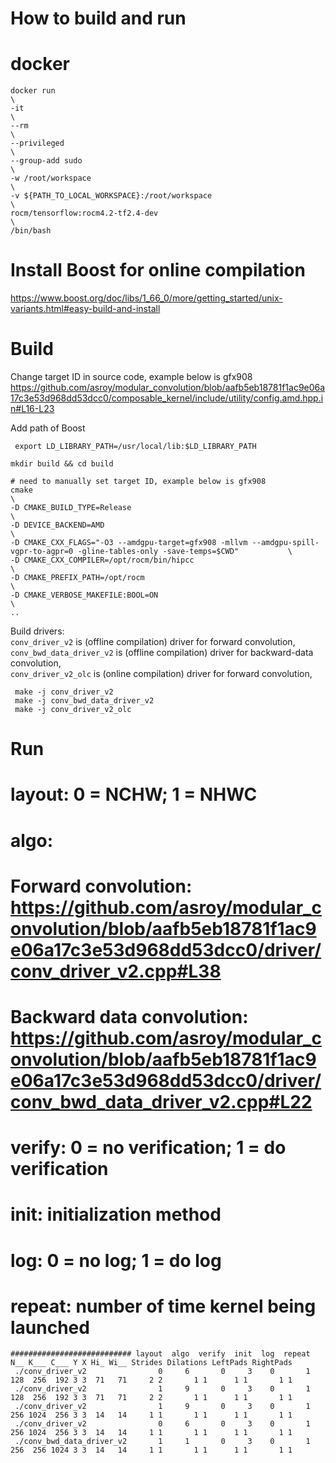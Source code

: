 # How to build and run

# docker
```
docker run                                                                   \
-it                                                                          \
--rm                                                                         \
--privileged                                                                 \
--group-add sudo                                                             \
-w /root/workspace                                                           \
-v ${PATH_TO_LOCAL_WORKSPACE}:/root/workspace                                \
rocm/tensorflow:rocm4.2-tf2.4-dev                                            \
/bin/bash
```

# Install Boost for online compilation
https://www.boost.org/doc/libs/1_66_0/more/getting_started/unix-variants.html#easy-build-and-install


# Build
Change target ID in source code, example below is gfx908
https://github.com/asroy/modular_convolution/blob/aafb5eb18781f1ac9e06a17c3e53d968dd53dcc0/composable_kernel/include/utility/config.amd.hpp.in#L16-L23

Add path of Boost
```
 export LD_LIBRARY_PATH=/usr/local/lib:$LD_LIBRARY_PATH
```

```
mkdir build && cd build

# need to manually set target ID, example below is gfx908
cmake                                                                                                                              \
-D CMAKE_BUILD_TYPE=Release                                                                                                        \
-D DEVICE_BACKEND=AMD                                                                                                              \
-D CMAKE_CXX_FLAGS="-O3 --amdgpu-target=gfx908 -mllvm --amdgpu-spill-vgpr-to-agpr=0 -gline-tables-only -save-temps=$CWD"           \
-D CMAKE_CXX_COMPILER=/opt/rocm/bin/hipcc                                                                                          \
-D CMAKE_PREFIX_PATH=/opt/rocm                                                                                                     \
-D CMAKE_VERBOSE_MAKEFILE:BOOL=ON                                                                                                  \
..
```

Build drivers:   \
``conv_driver_v2`` is (offline compilation) driver for forward convolution,  \
``conv_bwd_data_driver_v2`` is (offline compilation) driver for backward-data convolution,  \
``conv_driver_v2_olc`` is (online compilation) driver for forward convolution,  
```
 make -j conv_driver_v2
 make -j conv_bwd_data_driver_v2
 make -j conv_driver_v2_olc
```

# Run
# layout: 0 = NCHW; 1 = NHWC
# algo: 
#   Forward convolution: https://github.com/asroy/modular_convolution/blob/aafb5eb18781f1ac9e06a17c3e53d968dd53dcc0/driver/conv_driver_v2.cpp#L38
#   Backward data convolution: https://github.com/asroy/modular_convolution/blob/aafb5eb18781f1ac9e06a17c3e53d968dd53dcc0/driver/conv_bwd_data_driver_v2.cpp#L22
# verify: 0 = no verification; 1 = do verification
# init: initialization method
# log: 0 = no log; 1 = do log
# repeat: number of time kernel being launched
```
########################### layout  algo  verify  init  log  repeat  N__ K___ C___ Y X Hi_ Wi__ Strides Dilations LeftPads RightPads
 ./conv_driver_v2                0     6       0     3    0       1  128  256  192 3 3  71   71     2 2       1 1      1 1       1 1
 ./conv_driver_v2                1     9       0     3    0       1  128  256  192 3 3  71   71     2 2       1 1      1 1       1 1
 ./conv_driver_v2                1     9       0     3    0       1  256 1024  256 3 3  14   14     1 1       1 1      1 1       1 1
 ./conv_driver_v2                0     6       0     3    0       1  256 1024  256 3 3  14   14     1 1       1 1      1 1       1 1
 ./conv_bwd_data_driver_v2       1     1       0     3    0       1  256  256 1024 3 3  14   14     1 1       1 1      1 1       1 1
```
